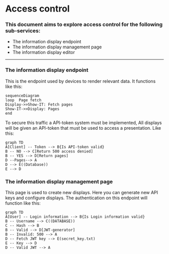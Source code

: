 # Access control

### This document aims to explore access control for the following sub-services:
- The information display endpoint
- The information display management page
- The information display editor
---
### The information display endpoint
This is the endpoint used by devices to render relevant data. 
It functions like this:
```mermaid
sequenceDiagram
loop  Page fetch
Display->>Show-IT: Fetch pages
Show-IT->>Display: Pages
end
```
To secure this traffic a API-token system must be implemented, All displays will be given an API-token that must be used to access a presentation. 
Like this:
```mermaid
graph TD
A[Client] -- Token --> B{Is API-token valid}
B -- NO --> C[Return 500 access denied]
B -- YES --> D[Return pages]
D --Pages--> A
D --> E((Database))
E --> D
```
### The information display management page
This page is used to create new displays. Here you can generate new API keys and configure displays.
The authentication on this endpoint will function like this:
```mermaid
graph TD
A[User] -- Login information --> B{Is Login information valid}
B -- Username --> C((DATABASE))
C -- Hash --> B
B -- Valid --> D[JWT-generator]
B -- Invalid: 500 --> A
D -- Fetch JWT key --> E(secret_key.txt)
E -- Key --> D
D -- Valid JWT --> A
```


